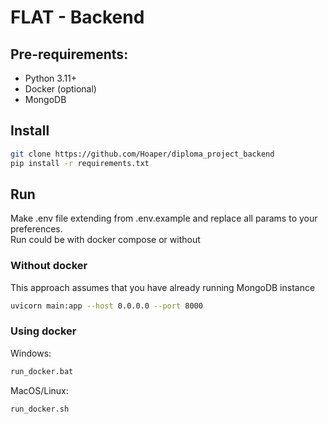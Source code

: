 # FLAT - Backend
## Pre-requirements:
- Python 3.11+
- Docker (optional)
- MongoDB
## Install
```bash
git clone https://github.com/Hoaper/diploma_project_backend
pip install -r requirements.txt
```

## Run
Make .env file extending from .env.example and replace all params to your preferences. <br />
Run could be with docker compose or without

### Without docker
This approach assumes that you have already running MongoDB instance
```bash
uvicorn main:app --host 0.0.0.0 --port 8000
```

### Using docker 
Windows:
```bash
run_docker.bat
```
MacOS/Linux:
```bash
run_docker.sh
```
